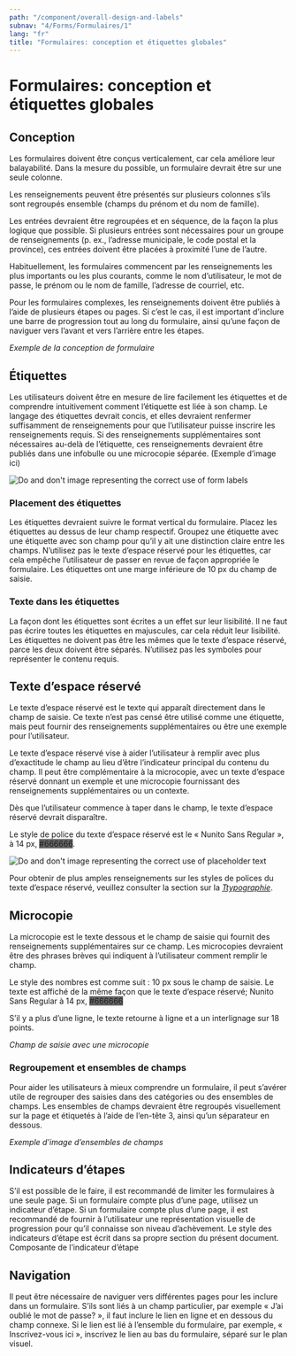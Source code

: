```yaml
---
path: "/component/overall-design-and-labels"
subnav: "4/Forms/Formulaires/1"
lang: "fr"
title: "Formulaires: conception et étiquettes globales"
---
```


# Formulaires: conception et étiquettes globales

## Conception

Les formulaires doivent être conçus verticalement, car cela améliore leur balayabilité. Dans la mesure du possible, un formulaire devrait être sur une seule colonne.

Les renseignements peuvent être présentés sur plusieurs colonnes s’ils sont regroupés ensemble (champs du prénom et du nom de famille).

Les entrées devraient être regroupées et en séquence, de la façon la plus logique que possible. Si plusieurs entrées sont nécessaires pour un groupe de renseignements (p. ex., l’adresse municipale, le code postal et la province), ces entrées doivent être placées à proximité l’une de l’autre.

Habituellement, les formulaires commencent par les renseignements les plus importants ou les plus courants, comme le nom d’utilisateur, le mot de passe, le prénom ou le nom de famille, l’adresse de courriel, etc.

Pour les formulaires complexes, les renseignements doivent être publiés à l’aide de plusieurs étapes ou pages. Si c’est le cas, il est important d’inclure une barre de progression tout au long du formulaire, ainsi qu’une façon de naviguer vers l’avant et vers l’arrière entre les étapes.

*Exemple de la conception de formulaire*

## Étiquettes

Les utilisateurs doivent être en mesure de lire facilement les étiquettes et de comprendre intuitivement comment l’étiquette est liée à son champ. Le langage des étiquettes devrait concis, et elles devraient renfermer suffisamment de renseignements pour que l’utilisateur puisse inscrire les renseignements requis.
Si des renseignements supplémentaires sont nécessaires au-delà de l’étiquette, ces renseignements devraient être publiés dans une infobulle ou une microcopie séparée.
(Exemple d’image ici)

![Do and don't image representing the correct use of form labels](https://github.com/gctools-outilsgc/design-system-code/blob/documentation/src/img/examples/Form%20Labels.png)

### Placement des étiquettes

Les étiquettes devraient suivre le format vertical du formulaire. Placez les étiquettes au dessus de leur champ respectif. Groupez une étiquette avec une étiquette avec son champ pour qu’il y ait une distinction claire entre les champs. N’utilisez pas le texte d’espace réservé pour les étiquettes, car cela empêche l’utilisateur de passer en revue de façon appropriée le formulaire. Les étiquettes ont une marge inférieure de 10 px du champ de saisie.

### Texte dans les étiquettes

La façon dont les étiquettes sont écrites a un effet sur leur lisibilité. Il ne faut pas écrire toutes les étiquettes en majuscules, car cela réduit leur lisibilité. Les étiquettes ne doivent pas être les mêmes que le texte d’espace réservé, parce les deux doivent être séparés. N’utilisez pas les symboles pour représenter le contenu requis.

## Texte d’espace réservé

Le texte d’espace réservé est le texte qui apparaît directement dans le champ de saisie. Ce texte n’est pas censé être utilisé comme une étiquette, mais peut fournir des renseignements supplémentaires ou être une exemple pour l’utilisateur.

Le texte d’espace réservé vise à aider l’utilisateur à remplir avec plus d’exactitude le champ au lieu d’être l’indicateur principal du contenu du champ. Il peut être complémentaire à la microcopie, avec un texte d’espace réservé donnant un exemple et une microcopie fournissant des renseignements supplémentaires ou un contexte.

Dès que l’utilisateur commence à taper dans le champ, le texte d’espace réservé devrait disparaître.

Le style de police du texte d’espace réservé est le « Nunito Sans Regular », à 14 px, <badge style="background-color: #666666">#666666</badge>.

![Do and don't image representing the correct use of placeholder text](https://github.com/gctools-outilsgc/design-system-code/blob/documentation/src/img/examples/Placeholder%20Text.png)

Pour obtenir de plus amples renseignements sur les styles de polices du texte d’espace réservé, veuillez consulter la section sur la [_Ttypographie_](typographie.md).

## Microcopie
La microcopie est le texte dessous et le champ de saisie qui fournit des renseignements supplémentaires sur ce champ. Les microcopies devraient être des phrases brèves qui indiquent à l’utilisateur comment remplir le champ.

Le style des nombres est comme suit :
10 px sous le champ de saisie. Le texte est affiché de la même façon que le texte d’espace réservé; Nunito Sans Regular à 14 px, <badge style="background-color: #666666">#666666</badge>

S’il y a plus d’une ligne, le texte retourne à ligne et a un interlignage sur 18 points.

*Champ de saisie avec une microcopie*

### Regroupement et ensembles de champs

Pour aider les utilisateurs à mieux comprendre un formulaire, il peut s’avérer utile de regrouper des saisies dans des catégories ou des ensembles de champs. Les ensembles de champs devraient être regroupés visuellement sur la page et étiquetés à l’aide de l’en-tête 3, ainsi qu’un séparateur en dessous.

*Exemple d’image d’ensembles de champs*

## Indicateurs d’étapes

S’il est possible de le faire, il est recommandé de limiter les formulaires à une seule page. Si un formulaire compte plus d’une page, utilisez un indicateur d’étape.
Si un formulaire compte plus d’une page, il est recommandé de fournir à l’utilisateur une représentation visuelle de progression pour qu’il connaisse son niveau d’achèvement. Le style des indicateurs d’étape est écrit dans sa propre section du présent document.
Composante de l’indicateur d’étape

## Navigation
Il peut être nécessaire de naviguer vers différentes pages pour les inclure dans un formulaire. S’ils sont liés à un champ particulier, par exemple « J’ai oublié le mot de passe? », il faut inclure le lien en ligne et en dessous du champ connexe. Si le lien est lié à l’ensemble du formulaire, par exemple, « Inscrivez-vous ici », inscrivez le lien au bas du formulaire, séparé sur le plan visuel.
